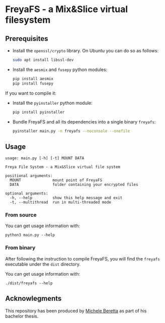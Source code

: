# FreyaFS - a Mix&Slice virtual filesystem

## Prerequisites

- Install the `openssl/crypto` library.
  On Ubuntu you can do so as follows:
  
  ```bash
  sudo apt install libssl-dev
  ```

- Install the `aesmix` and `fusepy` python modules:

  ```bash
  pip install aesmix
  pip install fusepy
  ```

If you want to compile it:

- Install the `pyinstaller` python module:

  ```bash
  pip install pyinstaller
  ```

- Bundle FreyaFS and all its dependencies into a single binary `freyafs`:

  ```bash
  pyinstaller main.py -n freyafs --noconsole --onefile
  ```

## Usage

```
usage: main.py [-h] [-t] MOUNT DATA

Freya File System - a Mix&Slice virtual file system

positional arguments:
  MOUNT              mount point of FreyaFS
  DATA               folder containing your encrypted files

optional arguments:
  -h, --help         show this help message and exit
  -t, --multithread  run in multi-threaded mode
```

### From source

You can get usage information with:
```
python3 main.py --help
```

### From binary

After following the instruction to compile FreyaFS, you will find the
`freyafs` executable under the `dist` directory.

You can get usage information with:
```
./dist/freyafs --help
```

## Acknowlegments

This repository has been produced by [Michele Beretta](https://github.com/micheleberetta98) as part of his bachelor thesis.
